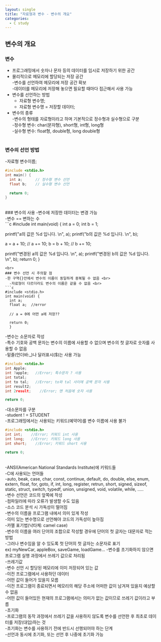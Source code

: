 ```yaml
---
layout: single
title: "자료형과 변수 - 변수의 개요"
categories:
  - C study
---
```

## 변수의 개요
### 변수
- 프로그래밍에서 숫자나 문자 등의 데이터를 임시로 저장하기 위한 공간 <br>
- 물리적으로 메모리에 할당되는 저장 공간 <br>
  -변수를 선언하여 메모리에 저장 공간 확보 <br>
    -데이터를 메모리에 저장해 놓으면 필요할 때마다 접근해서 사용 가능 <br>
- 변수를 선언하는 방법 <br>
    - 자료형 변수명; <br>
    - 자료형 변수명 = 저장할 데이터; <br>
- 변수의 종류 <br>
  -변수의 형태를 자료형이라고 하며 기본적으로 정수형과 실수형으로 구분 <br>
    -정수형 변수: char(문자형), short형, int형, long형 <br>
    -실수형 변수: float형, double형, long double형 <br> <br>
### 변수의 선언 방법
-자료형 변수이름; <br>
```c
#include <stdio.h>
int main() {
  int a;      // 정수형 변수 선언
  float b;    // 실수형 변수 선언
  
  return 0;
}
```
 <br>
### 변수의 사용
-변수에 저장한 데이터는 변경 가능 <br>
  -변수 == 변하는 수 <br>
```c
#include <stdio.h>
int main(void) {
  int a = 0;
  int b = 1;
  
  printf("a의 값은 %d 입니다. \n", a);
  printf("b의 값은 %d 입니다. \n", b);
  
  a = a + 10;   // a += 10;
  b = b + 10;   // b += 10;
  
  printf("변경된 a의 값은 %d 입니다. \n", a);
  printf("변경된 b의 값은 %d 입니다. \n", b);
  return 0;
  }
```
<br>
### 변수 선언 시 주의할 점
-한 구역{}안에서 변수의 이름이 동일하게 중복될 수 없음 <br>
  -자료형이 다르더라도 변수의 이름은 같을 수 없음 <br>
```c
#include <stdio.h>
int main(void) {
  int a;
  float a;  //error
  
  // a = 0에 어떤 a에 저장??
  
  return 0;
  }
  ```
-변수는 소문자로 작성 <br>
-특수 기호와 공백 문자는 변수의 이름에 사용할 수 없으며 변수의 첫 글자로 숫자를 사용할 수 없음 <br>
  -밑줄(언더바:_)나 달러표시($)는 사용 가능 <br>
  ```c
  #include <stdio.h>
  int Apple;
  int ?apple;   //Error; 특수문자 ? 사용
  int total;
  int to tal;   //Error; to와 tal 사이에 공백 문자 사용
  int result2;
  int 2result;    //Error; 맨 처음에 숫자 사용
  
  return 0;
  ```
-대소문자를 구분 <br>
  -student ! = STUDENT <br>
-프로그래밍에서는 사용되는 키워드(예약어)를 변수 이름에 사용 불가 <br>
  ```c
  #include <stdio.h>
  int int;    //Error; 키워드 int 사용
  int long;   //Error; 키워드 long 사용
  int short;    //Error; 키워드 short 사용
  
  return 0;
  ```
  <br>
-ANSI(American National Standards Institute)에 키워드들 <br>
  -C에 사용되는 언어들 <br>
    -auto, beak, case, char, const, continue, default, do, double, else, enum, extern, float, for, goto, if, int, long, register, retrun, short, signed, sizeof, static, struct, switch, typedf, union, unsigned, void, volatile, while, ..... <br>
-변수 선언은 코드의 앞쪽에 작성 <br>
  -컴파일러에 따라 오류가 발생할 수도 있음 <br>
  -소스 코드 분석 시 가독성이 떨어짐 <br>
-변수의 이름을 프로그램 내에서 의미 있게 작성 <br>
-의미 있는 변수명으로 선언해야 코드의 가독성이 높아짐 <br>
-카멜 표기법(낙타체: camel case) <br>
  -변수의 이름을 여러 단어의 조합으로 작성할 경우에 단어의 첫 글자는 대문자로 적는 방법 <br>
    -그러나 변수임을 알 수 있도록 첫 단어의 첫 글자는 소문자로 표기 <br>
      ex) myNewCar, appleBox, saveGame, loadGame...
  -변수를 초기화하지 않으면 프로그램 실행 과정에서 쓰레기 값으로 처리됨 <br>
  -쓰레기값 <br>
    -변수 선언 시 할당된 메모리에 이미 저장되어 있는 값 <br>
      -이전 프로그램에서 사용하던 데이터 <br>
    -어떤 값이 들어가 있을지 모름 <br>
      -이전 프로그램이 종료되면서 메모리의 해당 주소에 어떠한 값이 남겨져 있을지 예상할 수 없음 <br>
      -어떤 값이 들어있든 현재의 프로그램에서는 의미가 없는 값이므로 쓰레기 값이라고 부름 <br>
  -초기화 <br>
    -프로그램의 동작 과정에서 쓰레기 값을 사용하지 않도록 변수를 선언한 후 최초로 데이터를 저장(대입)하는 것 <br>
    -초기화는 변수를 사용하기 전에 반드시 선행되어야 하는 단계 <br>
    -선언과 동시에 초기화, 또는 선언 후 나중에 초기화 가능 <br>
